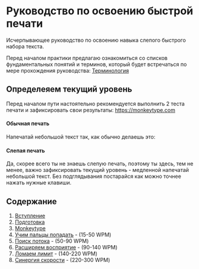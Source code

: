 # Руководство по освоению быстрой печати
Исчерпывающее руководство по освоению навыка слепого быстрого набора текста.


Перед началом практики предлагаю ознакомиться со списков фундаментальных понятий и терминов, который будет встречаться по мере прохождения руководства: [Терминология](Terminology.md)

## Определеяем текущий уровень

Перед началом пути настоятельно рекомендуется выполнить 2 теста печати и зафиксировать свои результаты: https://monkeytype.com

#### Обычная печать

Напечатай небольшой текст так, как обычно делаешь это: 


#### Слепая печать

Да, скорее всего ты не знаешь слепую печать, поэтому ты здесь, тем не менее, важно зафиксировать текущий уровень - медленной напечатай небольшой текст. Без подглядывания постарайся как можно точнее нажать нужные клавиши.

## Содержание

1. [Вступление](Introduction.md)
2. [Подготовка](Preparation.md)
3. [Monkeytype](Monkeytype.md)
4. [Учим пальцы попадать](Chapter%20One.md) - (15-50 WPM)
5. [Поиск потока](Chapter%20Two.md) - (50-90 WPM)
6. [Расширяем восприятие](Chapter%20Three.md) - (90-140 WPM)
7. [Ломаем лимит](Chapter%20Four.md) - (140-220 WPM)
8. [Синергия скорости](Chapter%20Five.md) - (220-300 WPM)